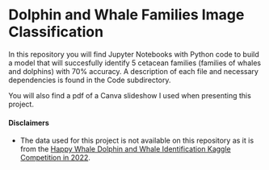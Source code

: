 # Dolphin and Whale Families Image Classification

In this repository you will find Jupyter Notebooks with Python code to build a model that will succesfully identify 5 cetacean families (families of whales and dolphins) with 70% accuracy. A description of each file and necessary dependencies is found in the Code subdirectory. 

You will also find a pdf of a Canva slideshow I used when presenting this project.

#### Disclaimers
- The data used for this project is not available on this repository as it is from the [Happy Whale Dolphin and Whale Identification Kaggle Competition in 2022](https://www.kaggle.com/c/happy-whale-and-dolphin?msclkid=378742b3c18711ec84d2d084acce762e).
